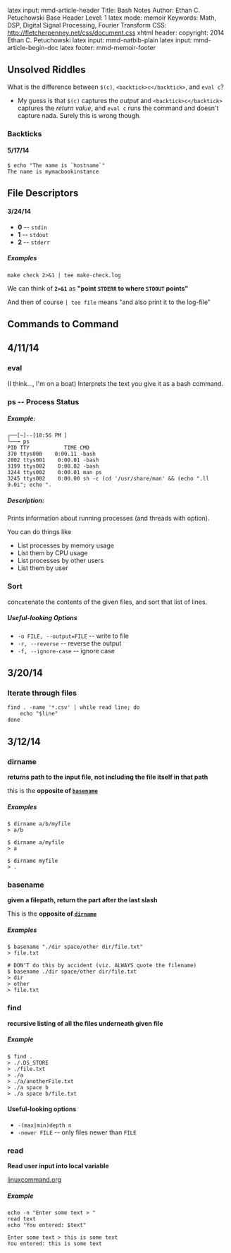 latex input:		mmd-article-header
Title:		Bash Notes
Author:		Ethan C. Petuchowski
Base Header Level:		1
latex mode:		memoir
Keywords:		Math, DSP, Digital Signal Processing, Fourier Transform
CSS:		http://fletcherpenney.net/css/document.css
xhtml header:		<script type="text/javascript" src="http://cdn.mathjax.org/mathjax/latest/MathJax.js?config=TeX-AMS-MML_HTMLorMML">
</script>
copyright:			2014 Ethan C. Petuchowski
latex input:		mmd-natbib-plain
latex input:		mmd-article-begin-doc
latex footer:		mmd-memoir-footer

Unsolved Riddles
----------------

What is the difference between `$(c)`, `<backtick>c</backtick>`, and `eval c`?

* My guess is that `$(c)` captures the *output*
  and `<backtick>c</backtick>` captures the *return value*,
  and `eval c` runs the command and doesn't capture nada.
  Surely this is wrong though.
  
### Backticks
#### 5/17/14

    $ echo "The name is `hostname`"
    The name is mymacbookinstance
    
File Descriptors
----------------
#### 3/24/14

* **0** -- `stdin`
* **1** -- `stdout`
* **2** -- `stderr`

##### Examples

    make check 2>&1 | tee make-check.log

We can think of **`2>&1`** as **"point `STDERR` to where `STDOUT` points"**

And then of course `| tee file` means "and also print it to the log-file"

Commands to Command
-------------------
## 4/11/14

### eval

(I think..., I'm on a boat) Interprets the text you give it as a bash command.

### ps -- Process Status

##### Example:

    ┌──[~]--[10:56 PM ]
    └──╼ ps
    PID TTY           TIME CMD
    370 ttys000    0:00.11 -bash
    2802 ttys001    0:00.01 -bash
    3199 ttys002    0:00.02 -bash
    3244 ttys002    0:00.01 man ps
    3245 ttys002    0:00.00 sh -c (cd '/usr/share/man' && (echo ".ll 9.0i"; echo ".

##### Description:

Prints information about running processes (and threads with option).

You can do things like

* List processes by memory usage
* List them by CPU usage
* List processes by other users
* List them by user

### Sort

con`cat`enate the contents of the given files, and sort that list of lines.

##### Useful-looking Options

* `-o FILE, --output=FILE` -- write to file
* `-r, --reverse` -- reverse the output
* `-f, --ignore-case` -- ignore case


## 3/20/14

### Iterate through files

    find . -name '*.csv' | while read line; do
        echo "$line"
    done

## 3/12/14

### dirname

**returns path to the input file, not including the file itself in that path**

this is the **opposite of [`basename`](#basename)**

##### Examples

    $ dirname a/b/myfile
    > a/b

    $ dirname a/myfile
    > a

    $ dirname myfile
    > .


### basename

**given a filepath, return the part after the last slash**

This is the **opposite of [`dirname`](#dirname)**

##### Examples

    $ basename "./dir space/other dir/file.txt"
    > file.txt

    # DON'T do this by accident (viz. ALWAYS quote the filename)
    $ basename ./dir space/other dir/file.txt
    > dir
    > other
    > file.txt

### find

**recursive listing of all the files underneath given file**

##### Example

    $ find .
    > ./.DS_STORE
    > ./file.txt
    > ./a
    > ./a/anotherFile.txt
    > ./a space b
    > ./a space b/file.txt

#### Useful-looking options

* `-(max|min)depth n`
* `-newer FILE` -- only files newer than `FILE`

### read

**Read user input into local variable**

[linuxcommand.org](http://linuxcommand.org/wss0110.php)

##### Example

    echo -n "Enter some text > "
    read text
    echo "You entered: $text"

    Enter some text > this is some text
    You entered: this is some text

